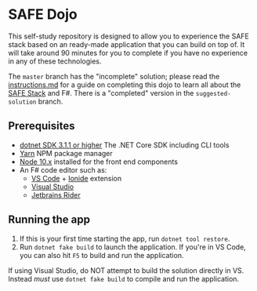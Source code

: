 # SAFE Dojo

This self-study repository is designed to allow you to experience the SAFE stack based on an ready-made application that you can build on top of. It will take around 90 minutes for you to complete if you have no experience in any of these technologies.

The `master` branch has the "incomplete" solution; please read the [instructions.md](Instructions.md) for a guide on completing this dojo to learn all about the [SAFE Stack](https://safe-stack.github.io/) and F#. There is a "completed" version in the `suggested-solution` branch.

## Prerequisites

* [dotnet SDK 3.1.1 or higher](https://dotnet.microsoft.com/download) The .NET Core SDK including CLI tools
* [Yarn](https://yarnpkg.com/lang/en/docs/install/) NPM package manager
* [Node 10.x](https://nodejs.org/en/download/) installed for the front end components
* An F# code editor such as:
   * [VS Code](https://code.visualstudio.com/) + [Ionide](https://github.com/ionide/ionide-vscode-fsharp) extension
   * [Visual Studio](https://www.visualstudio.com/downloads/)
   * [Jetbrains Rider](https://www.jetbrains.com/rider/)

## Running the app
1. If this is your first time starting the app, run `dotnet tool restore`.
2. Run `dotnet fake build` to launch the application. If you're in VS Code, you can also hit `F5` to build and run the application.

If using Visual Studio, do NOT attempt to build the solution directly in VS. Instead *must* use `dotnet fake build` to compile and run the application.
